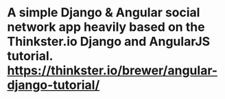 # A simple Django & Angular social network app heavily based on the Thinkster.io Django and AngularJS tutorial. https://thinkster.io/brewer/angular-django-tutorial/
